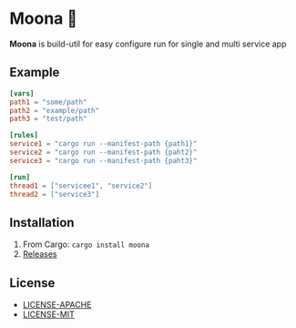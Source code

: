 # Moona 🌙
**Moona** is build-util for easy configure run for single and multi service app

## Example

```toml
[vars]
path1 = "some/path"
path2 = "example/path"
path3 = "test/path"

[rules]
service1 = "cargo run --manifest-path {path1}"
service2 = "cargo run --manifest-path {paht2}"
service3 = "cargo run --manifest-path {paht3}"

[run]
thread1 = ["servicee1", "service2"]
thread2 = ["service3"]
```

## Installation
1. From Cargo: ```cargo install moona```
2. [Releases]()

## License
* [LICENSE-APACHE](LICENSE-APACHE)
* [LICENSE-MIT](LICENSE-MIT)